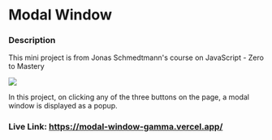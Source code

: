 # Modal Window

### Description

<p>This mini project is from Jonas Schmedtmann's course on JavaScript - Zero to Mastery</p>

![](https://github.com/Daniel-Ezekiel/pig-game/blob/main/img/modal-window.png)

In this project, on clicking any of the three buttons on the page, a modal window is displayed as a popup.

### Live Link: https://modal-window-gamma.vercel.app/
